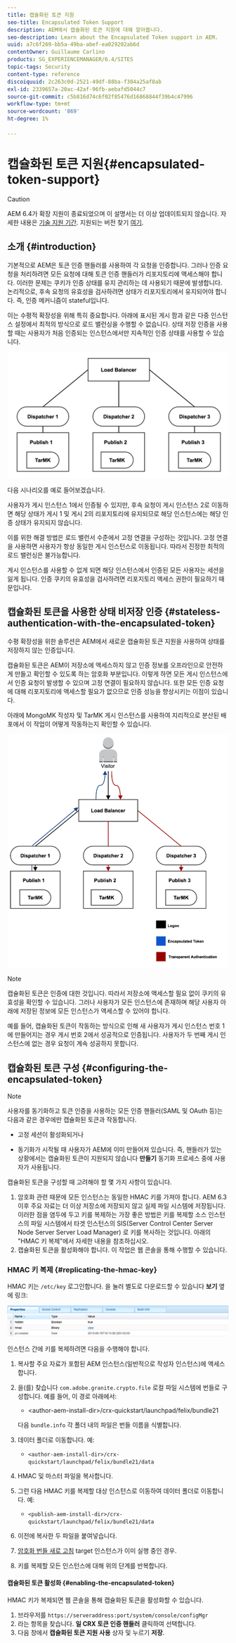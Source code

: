 ```yaml
---
title: 캡슐화된 토큰 지원
seo-title: Encapsulated Token Support
description: AEM에서 캡슐화된 토큰 지원에 대해 알아봅니다.
seo-description: Learn about the Encapsulated Token support in AEM.
uuid: a7c6f269-bb5a-49ba-abef-ea029202ab6d
contentOwner: Guillaume Carlino
products: SG_EXPERIENCEMANAGER/6.4/SITES
topic-tags: Security
content-type: reference
discoiquuid: 2c263c0d-2521-49df-88ba-f304a25af8ab
exl-id: 2339657a-20ac-42af-96fb-aebafd5044c7
source-git-commit: c5b816d74c6f02f85476d16868844f39b4c47996
workflow-type: tm+mt
source-wordcount: '869'
ht-degree: 1%

---
```


# 캡슐화된 토큰 지원{#encapsulated-token-support}

>[!CAUTION]
>
>AEM 6.4가 확장 지원이 종료되었으며 이 설명서는 더 이상 업데이트되지 않습니다. 자세한 내용은 [기술 지원 기간](https://helpx.adobe.com/kr/support/programs/eol-matrix.html). 지원되는 버전 찾기 [여기](https://experienceleague.adobe.com/docs/).

## 소개 {#introduction}

기본적으로 AEM은 토큰 인증 핸들러를 사용하여 각 요청을 인증합니다. 그러나 인증 요청을 처리하려면 모든 요청에 대해 토큰 인증 핸들러가 리포지토리에 액세스해야 합니다. 이러한 문제는 쿠키가 인증 상태를 유지 관리하는 데 사용되기 때문에 발생합니다. 논리적으로, 후속 요청의 유효성을 검사하려면 상태가 리포지토리에서 유지되어야 합니다. 즉, 인증 메커니즘이 stateful입니다.

이는 수평적 확장성을 위해 특히 중요합니다. 아래에 표시된 게시 팜과 같은 다중 인스턴스 설정에서 최적의 방식으로 로드 밸런싱을 수행할 수 없습니다. 상태 저장 인증을 사용할 때는 사용자가 처음 인증되는 인스턴스에서만 지속적인 인증 상태를 사용할 수 있습니다.

![chlimage_1-33](assets/chlimage_1-33.png)

다음 시나리오를 예로 들어보겠습니다.

사용자가 게시 인스턴스 1에서 인증될 수 있지만, 후속 요청이 게시 인스턴스 2로 이동하면 해당 상태가 게시 1 및 게시 2의 리포지토리에 유지되므로 해당 인스턴스에는 해당 인증 상태가 유지되지 않습니다.

이를 위한 해결 방법은 로드 밸런서 수준에서 고정 연결을 구성하는 것입니다. 고정 연결을 사용하면 사용자가 항상 동일한 게시 인스턴스로 이동됩니다. 따라서 진정한 최적의 로드 밸런싱은 불가능합니다.

게시 인스턴스를 사용할 수 없게 되면 해당 인스턴스에서 인증된 모든 사용자는 세션을 잃게 됩니다. 인증 쿠키의 유효성을 검사하려면 리포지토리 액세스 권한이 필요하기 때문입니다.

## 캡슐화된 토큰을 사용한 상태 비저장 인증 {#stateless-authentication-with-the-encapsulated-token}

수평 확장성을 위한 솔루션은 AEM에서 새로운 캡슐화된 토큰 지원을 사용하여 상태를 저장하지 않는 인증입니다.

캡슐화된 토큰은 AEM이 저장소에 액세스하지 않고 인증 정보를 오프라인으로 안전하게 만들고 확인할 수 있도록 하는 암호화 부분입니다. 이렇게 하면 모든 게시 인스턴스에서 인증 요청이 발생할 수 있으며 고정 연결이 필요하지 않습니다. 또한 모든 인증 요청에 대해 리포지토리에 액세스할 필요가 없으므로 인증 성능을 향상시키는 이점이 있습니다.

아래에 MongoMK 작성자 및 TarMK 게시 인스턴스를 사용하여 지리적으로 분산된 배포에서 이 작업이 어떻게 작동하는지 확인할 수 있습니다.

![chlimage_1-34](assets/chlimage_1-34.png)

>[!NOTE]
>
>캡슐화된 토큰은 인증에 대한 것입니다. 따라서 저장소에 액세스할 필요 없이 쿠키의 유효성을 확인할 수 있습니다. 그러나 사용자가 모든 인스턴스에 존재하며 해당 사용자 아래에 저장된 정보에 모든 인스턴스가 액세스할 수 있어야 합니다.
>
>예를 들어, 캡슐화된 토큰이 작동하는 방식으로 인해 새 사용자가 게시 인스턴스 번호 1에 만들어지는 경우 게시 번호 2에서 성공적으로 인증됩니다. 사용자가 두 번째 게시 인스턴스에 없는 경우 요청이 계속 성공하지 못합니다.

## 캡슐화된 토큰 구성 {#configuring-the-encapsulated-token}

>[!NOTE]
>사용자를 동기화하고 토큰 인증을 사용하는 모든 인증 핸들러(SAML 및 OAuth 등)는 다음과 같은 경우에만 캡슐화된 토큰과 작동합니다.
>
>* 고정 세션이 활성화되거나
>
>* 동기화가 시작될 때 사용자가 AEM에 이미 만들어져 있습니다. 즉, 핸들러가 있는 상황에서는 캡슐화된 토큰이 지원되지 않습니다 **만들기** 동기화 프로세스 중에 사용자가 사용됩니다.


캡슐화된 토큰을 구성할 때 고려해야 할 몇 가지 사항이 있습니다.

1. 암호화 관련 때문에 모든 인스턴스는 동일한 HMAC 키를 가져야 합니다. AEM 6.3 이후 주요 자료는 더 이상 저장소에 저장되지 않고 실제 파일 시스템에 저장됩니다. 이러한 점을 염두에 두고 키를 복제하는 가장 좋은 방법은 키를 복제할 소스 인스턴스의 파일 시스템에서 타겟 인스턴스의 SIS(Server Control Center Server Node Server Server Load Manager) 로 키를 복사하는 것입니다. 아래의 &quot;HMAC 키 복제&quot;에서 자세한 내용을 참조하십시오.
1. 캡슐화된 토큰을 활성화해야 합니다. 이 작업은 웹 콘솔을 통해 수행할 수 있습니다.

### HMAC 키 복제 {#replicating-the-hmac-key}

HMAC 키는 `/etc/key` 로그인합니다. 을 눌러 별도로 다운로드할 수 있습니다 **보기** 옆에 링크:

![chlimage_1-35](assets/chlimage_1-35.png)

인스턴스 간에 키를 복제하려면 다음을 수행해야 합니다.

1. 복사할 주요 자료가 포함된 AEM 인스턴스(일반적으로 작성자 인스턴스)에 액세스합니다.
1. 을(를) 찾습니다 `com.adobe.granite.crypto.file` 로컬 파일 시스템에 번들로 구성합니다. 예를 들어, 이 경로 아래에서:

   * &lt;author-aem-install-dir>/crx-quickstart/launchpad/felix/bundle21

   다음 `bundle.info` 각 폴더 내의 파일은 번들 이름을 식별합니다.

1. 데이터 폴더로 이동합니다. 예:

   * `<author-aem-install-dir>/crx-quickstart/launchpad/felix/bundle21/data`

1. HMAC 및 마스터 파일을 복사합니다.
1. 그런 다음 HMAC 키를 복제할 대상 인스턴스로 이동하여 데이터 폴더로 이동합니다. 예:

   * `<publish-aem-install-dir>/crx-quickstart/launchpad/felix/bundle21/data`

1. 이전에 복사한 두 파일을 붙여넣습니다.
1. [암호화 번들 새로 고침](/help/communities/deploy-communities.md#refresh-the-granite-crypto-bundle) target 인스턴스가 이미 실행 중인 경우.

1. 키를 복제할 모든 인스턴스에 대해 위의 단계를 반복합니다.

#### 캡슐화된 토큰 활성화 {#enabling-the-encapsulated-token}

HMAC 키가 복제되면 웹 콘솔을 통해 캡슐화된 토큰을 활성화할 수 있습니다.

1. 브라우저를 `https://serveraddress:port/system/console/configMgr`
1. 라는 항목을 찾습니다. **일 CRX 토큰 인증 핸들러** 클릭하여 선택합니다.
1. 다음 창에서 **캡슐화된 토큰 지원 사용** 상자 및 누르기 **저장**.
